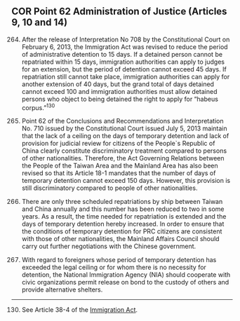 ## COR Point 62 Administration of Justice (Articles 9, 10 and 14)

<ol start="264">
  <li><p>After the release of Interpretation No 708 by the Constitutional Court on February 6, 2013, the Immigration Act was revised to reduce the period of administrative detention to 15 days. If a detained person cannot be repatriated within 15 days, immigration authorities can apply to judges for an extension, but the period of detention cannot exceed 45 days. If repatriation still cannot take place, immigration authorities can apply for another extension of 40 days, but the grand total of days detained cannot exceed 100 and immigration authorities must allow detained persons who object to being detained the right to apply for “habeus corpus.”<sup>130</sup></p></li>

  <li><p>Point 62 of the Conclusions and Recommendations and Interpretation No. 710 issued by the Constitutional Court issued July 5, 2013 maintain that the lack of a ceiling on the days of temporary detention and lack of provision for judicial review for citizens of the People`s Republic of China clearly constitute discriminatory treatment compared to persons of other nationalities. Therefore, the Act Governing Relations between the People of the Taiwan Area and the Mainland Area has also been revised so that its Article 18-1 mandates that the number of days of temporary detention cannot exceed 150 days. However, this provision is still discriminatory compared to people of other nationalities.</p></li>

  <li><p>There are only three scheduled repatriations by ship between Taiwan and China annually and this number has been reduced to two in some years. As a result, the time needed for repatriation is extended and the days of temporary detention hereby increased. In order to ensure that the conditions of temporary detention for PRC citizens are consistent with those of other nationalities, the Mainland Affairs Council should carry out further negotiations with the Chinese government.</p></li>

  <li><p>With regard to foreigners whose period of temporary detention has exceeded the legal ceiling or for whom there is no necessity for detention, the National Immigration Agency (NIA) should cooperate with civic organizations permit release on bond to the custody of others and provide alternative shelters.</p></li>
</ol>

-----

<ol start="130">
  <li>See Article 38-4 of the <a href="http://law.moj.gov.tw/Eng/LawClass/LawAll.aspx?PCode=D0080132" target="_blank">Immigration Act</a>.</li>
</ol>
